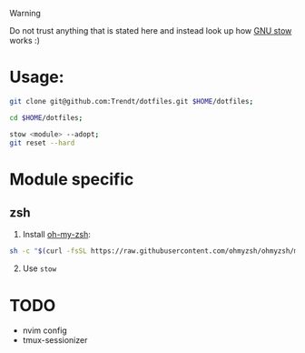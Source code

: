 > [!WARNING]
> Do not trust anything that is stated here and instead look up how [GNU stow][stow] works :)

[stow]: https://www.gnu.org/software/stow/

# Usage:

```sh
git clone git@github.com:Trendt/dotfiles.git $HOME/dotfiles;

cd $HOME/dotfiles;

stow <module> --adopt;
git reset --hard
```

# Module specific
## zsh
1. Install [oh-my-zsh][ohmyzsh]: 
```sh
sh -c "$(curl -fsSL https://raw.githubusercontent.com/ohmyzsh/ohmyzsh/master/tools/install.sh)"
```
2. Use `stow`



[ohmyzsh]: https://github.com/ohmyzsh/ohmyzsh

# TODO
* nvim config
* tmux-sessionizer
